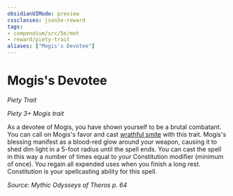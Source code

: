 ```yaml
---
obsidianUIMode: preview
cssclasses: json5e-reward
tags:
- compendium/src/5e/mot
- reward/piety-trait
aliases: ["Mogis's Devotee"]
---
```

# Mogis's Devotee
*Piety Trait*  

*Piety 3+ Mogis trait*

As a devotee of Mogis, you have shown yourself to be a brutal combatant. You can call on Mogis's favor and cast [wrathful smite](compendium/spells/wrathful-smite.md) with this trait. Mogis's blessing manifest as a blood-red glow around your weapon, causing it to shed dim light in a 5-foot radius until the spell ends. You can cast the spell in this way a number of times equal to your Constitution modifier (minimum of once). You regain all expended uses when you finish a long rest. Constitution is your spellcasting ability for this spell.

*Source: Mythic Odysseys of Theros p. 64*
